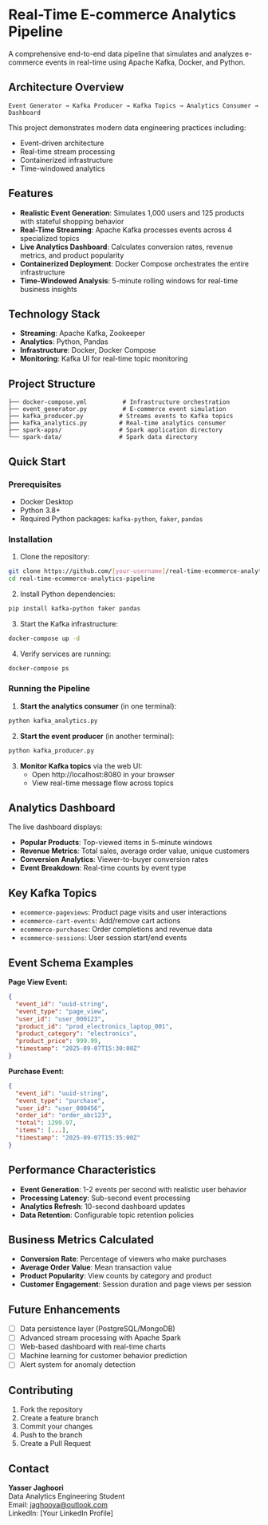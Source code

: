 # Real-Time E-commerce Analytics Pipeline

A comprehensive end-to-end data pipeline that simulates and analyzes e-commerce events in real-time using Apache Kafka, Docker, and Python.

## Architecture Overview

```
Event Generator → Kafka Producer → Kafka Topics → Analytics Consumer → Dashboard
```

This project demonstrates modern data engineering practices including:
- Event-driven architecture
- Real-time stream processing
- Containerized infrastructure
- Time-windowed analytics

## Features

- **Realistic Event Generation**: Simulates 1,000 users and 125 products with stateful shopping behavior
- **Real-Time Streaming**: Apache Kafka processes events across 4 specialized topics
- **Live Analytics Dashboard**: Calculates conversion rates, revenue metrics, and product popularity
- **Containerized Deployment**: Docker Compose orchestrates the entire infrastructure
- **Time-Windowed Analysis**: 5-minute rolling windows for real-time business insights

## Technology Stack

- **Streaming**: Apache Kafka, Zookeeper
- **Analytics**: Python, Pandas
- **Infrastructure**: Docker, Docker Compose
- **Monitoring**: Kafka UI for real-time topic monitoring

## Project Structure

```
├── docker-compose.yml          # Infrastructure orchestration
├── event_generator.py          # E-commerce event simulation
├── kafka_producer.py          # Streams events to Kafka topics
├── kafka_analytics.py         # Real-time analytics consumer
├── spark-apps/                # Spark application directory
└── spark-data/                # Spark data directory
```

## Quick Start

### Prerequisites
- Docker Desktop
- Python 3.8+
- Required Python packages: `kafka-python`, `faker`, `pandas`

### Installation

1. Clone the repository:
```bash
git clone https://github.com/[your-username]/real-time-ecommerce-analytics-pipeline.git
cd real-time-ecommerce-analytics-pipeline
```

2. Install Python dependencies:
```bash
pip install kafka-python faker pandas
```

3. Start the Kafka infrastructure:
```bash
docker-compose up -d
```

4. Verify services are running:
```bash
docker-compose ps
```

### Running the Pipeline

1. **Start the analytics consumer** (in one terminal):
```bash
python kafka_analytics.py
```

2. **Start the event producer** (in another terminal):
```bash
python kafka_producer.py
```

3. **Monitor Kafka topics** via the web UI:
   - Open http://localhost:8080 in your browser
   - View real-time message flow across topics

## Analytics Dashboard

The live dashboard displays:

- **Popular Products**: Top-viewed items in 5-minute windows
- **Revenue Metrics**: Total sales, average order value, unique customers
- **Conversion Analytics**: Viewer-to-buyer conversion rates
- **Event Breakdown**: Real-time counts by event type

## Key Kafka Topics

- `ecommerce-pageviews`: Product page visits and user interactions
- `ecommerce-cart-events`: Add/remove cart actions
- `ecommerce-purchases`: Order completions and revenue data
- `ecommerce-sessions`: User session start/end events

## Event Schema Examples

**Page View Event:**
```json
{
  "event_id": "uuid-string",
  "event_type": "page_view",
  "user_id": "user_000123",
  "product_id": "prod_electronics_laptop_001",
  "product_category": "electronics",
  "product_price": 999.99,
  "timestamp": "2025-09-07T15:30:00Z"
}
```

**Purchase Event:**
```json
{
  "event_id": "uuid-string",
  "event_type": "purchase",
  "user_id": "user_000456",
  "order_id": "order_abc123",
  "total": 1299.97,
  "items": [...],
  "timestamp": "2025-09-07T15:35:00Z"
}
```

## Performance Characteristics

- **Event Generation**: 1-2 events per second with realistic user behavior
- **Processing Latency**: Sub-second event processing
- **Analytics Refresh**: 10-second dashboard updates
- **Data Retention**: Configurable topic retention policies

## Business Metrics Calculated

- **Conversion Rate**: Percentage of viewers who make purchases
- **Average Order Value**: Mean transaction value
- **Product Popularity**: View counts by category and product
- **Customer Engagement**: Session duration and page views per session

## Future Enhancements

- [ ] Data persistence layer (PostgreSQL/MongoDB)
- [ ] Advanced stream processing with Apache Spark
- [ ] Web-based dashboard with real-time charts
- [ ] Machine learning for customer behavior prediction
- [ ] Alert system for anomaly detection

## Contributing

1. Fork the repository
2. Create a feature branch
3. Commit your changes
4. Push to the branch
5. Create a Pull Request

## Contact

**Yasser Jaghoori**  
Data Analytics Engineering Student  
Email: jaghooya@outlook.com  
LinkedIn: [Your LinkedIn Profile]
